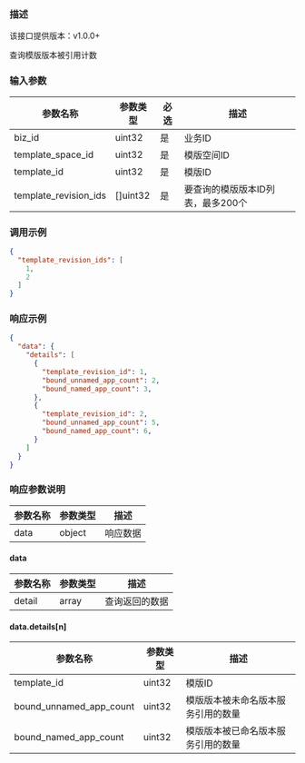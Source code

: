 ### 描述

该接口提供版本：v1.0.0+

查询模版版本被引用计数

### 输入参数

| 参数名称              | 参数类型 | 必选 | 描述                              |
| --------------------- | -------- | ---- | --------------------------------- |
| biz_id                | uint32   | 是   | 业务ID                            |
| template_space_id     | uint32   | 是   | 模版空间ID                        |
| template_id           | uint32   | 是   | 模版ID                            |
| template_revision_ids | []uint32 | 是   | 要查询的模版版本ID列表，最多200个 |

### 调用示例

```json
{
  "template_revision_ids": [
    1,
    2
  ]
}
```

### 响应示例

```json
{
  "data": {
    "details": [
      {
        "template_revision_id": 1,
        "bound_unnamed_app_count": 2,
        "bound_named_app_count": 3,
      },
      {
        "template_revision_id": 2,
        "bound_unnamed_app_count": 5,
        "bound_named_app_count": 6,
      }
    ]
  }
}
```

### 响应参数说明

| 参数名称 | 参数类型 | 描述     |
| -------- | -------- | -------- |
| data     | object   | 响应数据 |

#### data

| 参数名称 | 参数类型 | 描述           |
| -------- | -------- | -------------- |
| detail   | array    | 查询返回的数据 |

#### data.details[n]

| 参数名称                | 参数类型 | 描述                               |
| ----------------------- | -------- | ---------------------------------- |
| template_id             | uint32   | 模版ID                             |
| bound_unnamed_app_count | uint32   | 模版版本被未命名版本服务引用的数量 |
| bound_named_app_count   | uint32   | 模版版本被已命名版本服务引用的数量 |

